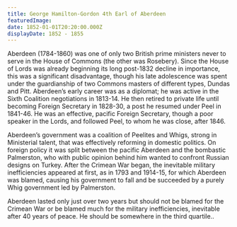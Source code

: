 ```yaml
---
title: George Hamilton-Gordon 4th Earl of Aberdeen
featuredImage:
date: 1852-01-01T20:20:00.000Z
displayDate: 1852 - 1855
---
```


Aberdeen (1784-1860) was one of only two British prime ministers never to serve in the House of Commons (the other was Rosebery). Since the House of Lords was already beginning its long post-1832 decline in importance, this was a significant disadvantage, though his late adolescence was spent under the guardianship of two Commons masters of different types, Dundas and Pitt. Aberdeen’s early career was as a diplomat; he was active in the Sixth Coalition negotiations in 1813-14. He then retired to private life until becoming Foreign Secretary in 1828-30, a post he resumed under Peel in 1841-46. He was an effective, pacific Foreign Secretary, though a poor speaker in the Lords, and followed Peel, to whom he was close, after 1846.

Aberdeen’s government was a coalition of Peelites and Whigs, strong in Ministerial talent, that was effectively reforming in domestic politics. On foreign policy it was split between the pacific Aberdeen and the bombastic Palmerston, who with public opinion behind him wanted to confront Russian designs on Turkey. After the Crimean War began, the inevitable military inefficiencies appeared at first, as in 1793 and 1914-15, for which Aberdeen was blamed, causing his government to fall and be succeeded by a purely Whig government led by Palmerston.

Aberdeen lasted only just over two years but should not be blamed for the Crimean War or be blamed much for the military inefficiencies, inevitable after 40 years of peace. He should be somewhere in the third quartile..
